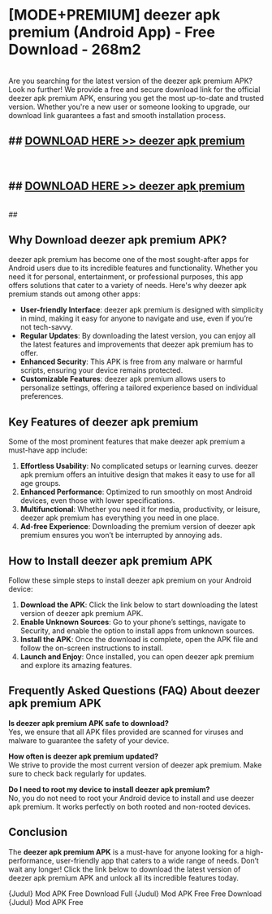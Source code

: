 # [MODE+PREMIUM] deezer apk premium (Android App) - Free Download - 268m2 <br>
<br>
Are you searching for the latest version of the deezer apk premium APK? Look no further! We provide a free and secure download link for the official deezer apk premium APK, ensuring you get the most up-to-date and trusted version. Whether you're a new user or someone looking to upgrade, our download link guarantees a fast and smooth installation process.


## ##  [DOWNLOAD HERE >> deezer apk premium](http://freeplayer.one?title=deezer_apk_premium&ref=A)
  <br>

##  ## [DOWNLOAD HERE >> deezer apk premium](http://freeplayer.one?title=deezer_apk_premium&ref=A)
  <br>
  ##



## Why Download deezer apk premium APK?

deezer apk premium has become one of the most sought-after apps for Android users due to its incredible features and functionality. Whether you need it for personal, entertainment, or professional purposes, this app offers solutions that cater to a variety of needs. Here's why deezer apk premium stands out among other apps:

- **User-friendly Interface**: deezer apk premium is designed with simplicity in mind, making it easy for anyone to navigate and use, even if you’re not tech-savvy.
- **Regular Updates**: By downloading the latest version, you can enjoy all the latest features and improvements that deezer apk premium has to offer.
- **Enhanced Security**: This APK is free from any malware or harmful scripts, ensuring your device remains protected.
- **Customizable Features**: deezer apk premium allows users to personalize settings, offering a tailored experience based on individual preferences.

## Key Features of deezer apk premium

Some of the most prominent features that make deezer apk premium a must-have app include:

1. **Effortless Usability**: No complicated setups or learning curves. deezer apk premium offers an intuitive design that makes it easy to use for all age groups.
2. **Enhanced Performance**: Optimized to run smoothly on most Android devices, even those with lower specifications.
3. **Multifunctional**: Whether you need it for media, productivity, or leisure, deezer apk premium has everything you need in one place.
4. **Ad-free Experience**: Downloading the premium version of deezer apk premium ensures you won’t be interrupted by annoying ads.

## How to Install deezer apk premium APK

Follow these simple steps to install deezer apk premium on your Android device:

1. **Download the APK**: Click the link below to start downloading the latest version of deezer apk premium APK.
2. **Enable Unknown Sources**: Go to your phone’s settings, navigate to Security, and enable the option to install apps from unknown sources.
3. **Install the APK**: Once the download is complete, open the APK file and follow the on-screen instructions to install.
4. **Launch and Enjoy**: Once installed, you can open deezer apk premium and explore its amazing features.

## Frequently Asked Questions (FAQ) About deezer apk premium APK

**Is deezer apk premium APK safe to download?**  
Yes, we ensure that all APK files provided are scanned for viruses and malware to guarantee the safety of your device.

**How often is deezer apk premium updated?**  
We strive to provide the most current version of deezer apk premium. Make sure to check back regularly for updates.

**Do I need to root my device to install deezer apk premium?**  
No, you do not need to root your Android device to install and use deezer apk premium. It works perfectly on both rooted and non-rooted devices.

## Conclusion

The **deezer apk premium APK** is a must-have for anyone looking for a high-performance, user-friendly app that caters to a wide range of needs. Don’t wait any longer! Click the link below to download the latest version of deezer apk premium APK and unlock all its incredible features today.

{Judul} Mod APK Free
Download Full {Judul} Mod APK Free
Free Download {Judul} Mod APK Free

